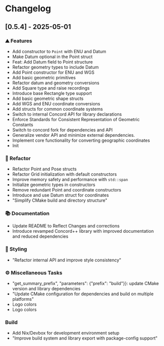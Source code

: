 # Changelog

## [0.5.4] - 2025-05-01

### <!-- 0 -->⛰️  Features

- Add constructor to `Point` with ENU and Datum
- Make Datum optional in the Point struct
- Feat: Add Datum field to Point structure
- Refactor geometry types to include Datum
- Add Point constructor for ENU and WGS
- Add basic geometric primitives
- Refactor datum and geometry conversions
- Add Square type and raise recordings
- Introduce base Rectangle type support
- Add basic geometric shape structs
- Add WGS and ENU coordinate conversions
- Add structs for common coordinate systems
- Switch to internal Concord API for library declarations
- Enforce Standards for Consistent Representation of Geometric Constants
- Switch to concord fork for dependencies and API
- Generalize vendor API and minimize external dependencies.
- Implement core functionality for converting geographic coordinates
- Init

### <!-- 2 -->🚜 Refactor

- Refactor Point and Pose structs
- Refactor Grid initialization with default constructors
- Improve memory safety and performance with `std::span`
- Initialize geometric types in constructors
- Remove redundant Point and coordinate constructors
- Introduce and use Datum struct for coordinates
- "Simplify CMake build and directory structure"

### <!-- 3 -->📚 Documentation

- Update README to Reflect Changes and corrections
- Introduce revamped Concord++ library with improved documentation and reduced dependencies

### <!-- 5 -->🎨 Styling

- "Refactor internal API and improve style consistency"

### <!-- 7 -->⚙️ Miscellaneous Tasks

- "get_summary_prefix", "parameters": {"prefix": "build"}}: update CMake version and library dependencies
- "Update CMake configuration for dependencies and build on multiple platforms"
- Logo colors
- Logo colors

### Build

- Add Nix/Devbox for development environment setup
- "Improve build system and library export with package-config support"

<!-- WARP -->
